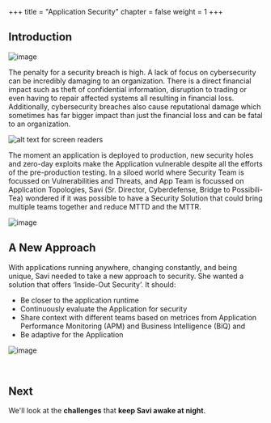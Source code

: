 +++
title = "Application Security"
chapter = false
weight = 1
+++


## Introduction

![image](/images/10_app_security/john-chambers.png)

The penalty for a security breach is high. A lack of focus on cybersecurity can be incredibly 
damaging to an organization. There is a direct financial impact such as theft of confidential information, 
disruption to trading or even having to repair affected systems all resulting in financial loss. 
Additionally, cybersecurity breaches also cause reputational damage which sometimes has far bigger 
impact than just the financial loss and can be fatal to an organization.

![alt text for screen readers](/images/10_app_security/penalty-for-breach.png)

The moment an application is deployed to production, new security holes and zero-day exploits 
make the Application vulnerable despite all the efforts of the pre-production testing. In a siloed 
world where Security Team is focussed on Vulnerabilities and Threats, and App Team is focussed on 
Application Topologies, Savi (Sr. Director, Cyberdefense, Bridge to Possibili-Tea) wondered if it 
was possible to have a Security Solution that could bring multiple teams together and reduce MTTD and 
the MTTR. 

![image](/images/10_app_security/savi.png)

## A New Approach

With applications running anywhere, changing constantly, and being unique, Savi needed to take a new 
approach to security. She wanted a solution that offers ‘Inside-Out Security’. It should:

- Be closer to the application runtime
- Continuously evaluate the Application for security
- Share context with different teams based on metrices from Application Performance Monitoring (APM) 
and Business Intelligence (BiQ) and
- Be adaptive for the Application


![image](/images/10_app_security/new-approach.png)

<br>

## Next <span style="color: #143c76;"><i class='fas fa-cog fa-spin fa-sm'></i></span>&nbsp;

We'll look at the **challenges** that **keep Savi awake at night**.

<br>